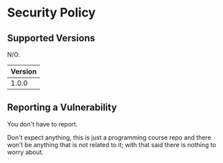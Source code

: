 # Security Policy

## Supported Versions

N/O.

| Version |
| ------- |
| 1.0.0   |

## Reporting a Vulnerability

You don't have to report.

Don't expect anything, this is just a programming course repo and there won't be anything that is not related to it; with that said there is nothing to worry about.
